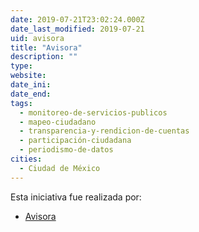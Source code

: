 ```yaml
---
date: 2019-07-21T23:02:24.000Z
date_last_modified: 2019-07-21
uid: avisora
title: "Avisora"
description: ""
type: 
website: 
date_ini: 
date_end: 
tags:
  - monitoreo-de-servicios-publicos
  - mapeo-ciudadano
  - transparencia-y-rendicion-de-cuentas
  - participación-ciudadana
  - periodismo-de-datos
cities: 
  - Ciudad de México
---
```


Esta iniciativa fue realizada por:

- [Avisora](/organizaciones/avisora)
